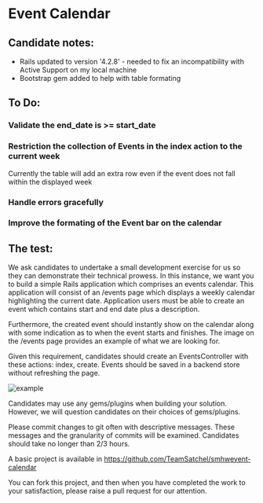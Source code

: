 # Event Calendar

## Candidate notes:
- Rails updated to version '4.2.8' - needed to fix an incompatibility with Active Support on my local machine
- Bootstrap gem added to help with table formating

## To Do:
### Validate the end_date is >= start_date
### Restriction the collection of Events in the index action to the current week
Currently the table will add an extra row even if the event does not fall within the displayed week
### Handle errors gracefully
### Improve the formating of the Event bar on the calendar

## The test:
We ask candidates to undertake a small development exercise for us so they can demonstrate their technical prowess. In this instance, we want you to build a simple Rails application which comprises an events calendar. This application will consist of an /events page which displays a weekly calendar highlighting the current date. Application users must be able to create an event which contains start and end date plus a description.

Furthermore, the created event should instantly show on the calendar along with some indication as to when the event starts and finishes. The image on the /events page provides an example of what we are looking for.

Given this requirement, candidates should create an EventsController with these actions: index, create.
Events should be saved in a backend store without refreshing the page.

![example](app/assets/images/evenst_calendar.png)

Candidates may use any gems/plugins when building your solution. However, we will question candidates on their choices of gems/plugins.

Please commit changes to git often with descriptive messages. These messages and the granularity of commits will be examined.
Candidates should take no longer than 2/3 hours.

A basic project is available in https://github.com/TeamSatchel/smhw­event­calendar

You can fork this project, and then when you have completed the work to your satisfaction, please raise a pull request for our attention.

